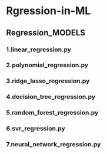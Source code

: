 # Rgression-in-ML
## Regression_MODELS
### 1.linear_regression.py
### 2.polynomial_regression.py
### 3.ridge_lasso_regression.py
### 4.decision_tree_regression.py
### 5.random_forest_regression.py
### 6.svr_regression.py
### 7.neural_network_regression.py
